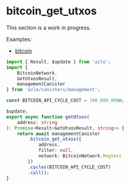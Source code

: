 # bitcoin_get_utxos

This section is a work in progress.

Examples:

-   [bitcoin](https://github.com/demergent-labs/azle/tree/main/examples/bitcoin)

```typescript
import { Result, $update } from 'azle';
import {
    BitcoinNetwork,
    GetUtxosResult,
    managementCanister
} from 'azle/canisters/management';

const BITCOIN_API_CYCLE_COST = 100_000_000n;

$update;
export async function getUtxos(
    address: string
): Promise<Result<GetUtxosResult, string>> {
    return await managementCanister
        .bitcoin_get_utxos({
            address,
            filter: null,
            network: BitcoinNetwork.Regtest
        })
        .cycles(BITCOIN_API_CYCLE_COST)
        .call();
}
```

